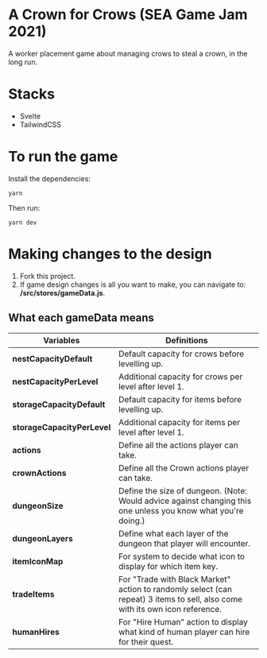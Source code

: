 # A Crown for Crows (SEA Game Jam 2021)

A worker placement game about managing crows to steal a crown, in the long run.

# Stacks

- Svelte
- TailwindCSS

# To run the game

Install the dependencies:

```yarn```

Then run:

```yarn dev```

# Making changes to the design

1. Fork this project.
2. If game design changes is all you want to make, you can navigate to: **/src/stores/gameData.js**.

## What each gameData means

| Variables | Definitions |
|---|---|
| **nestCapacityDefault** | Default capacity for crows before levelling up. |
| **nestCapacityPerLevel** | Additional capacity for crows per level after level 1. |;
| **storageCapacityDefault** | Default capacity for items before levelling up. |
| **storageCapacityPerLevel** | Additional capacity for items per level after level 1. |;
| **actions** | Define all the actions player can take. |
| **crownActions** | Define all the Crown actions player can take. |
| **dungeonSize** | Define the size of dungeon. (Note: Would advice against changing this one unless you know what you're doing.) |
| **dungeonLayers** | Define what each layer of the dungeon that player will encounter. |
| **itemIconMap** | For system to decide what icon to display for which item key. |
| **tradeItems** | For "Trade with Black Market" action to randomly select (can repeat) 3 items to sell, also come with its own icon reference. |
| **humanHires** | For "Hire Human" action to display what kind of human player can hire for their quest. |